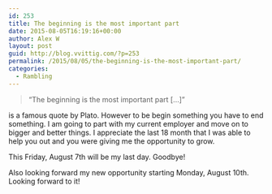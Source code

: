 ```yaml
---
id: 253
title: The beginning is the most important part
date: 2015-08-05T16:19:16+00:00
author: Alex W
layout: post
guid: http://blog.vvittig.com/?p=253
permalink: /2015/08/05/the-beginning-is-the-most-important-part/
categories:
  - Rambling
---
```

> &#8220;The beginning is the most important part [&#8230;]&#8221;

is a famous quote by Plato. However to be begin something you have to end something. I am going to part with my current employer and move on to bigger and better things. I appreciate the last 18 month that I was able to help you out and you were giving me the opportunity to grow.

This Friday, August 7th will be my last day. Goodbye!

Also looking forward my new opportunity starting Monday, August 10th. Looking forward to it!

&nbsp;
